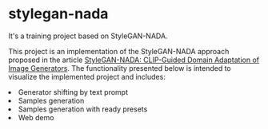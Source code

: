 # stylegan-nada
It's a training project based on StyleGAN-NADA.

This project is an implementation of the StyleGAN-NADA approach proposed in the article <a href='https://arxiv.org/abs/2108.00946'>StyleGAN-NADA: CLIP-Guided Domain Adaptation of Image Generators</a>. The functionality presented below is intended to visualize the implemented project and includes:

<li>Generator shifting by text prompt</li>
<li>Samples generation</li>
<li>Samples generation with ready presets</li>
<li>Web demo</li>
